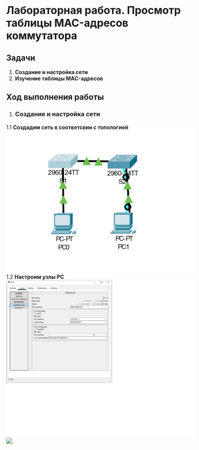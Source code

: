 # Лабораторная работа. Просмотр таблицы MAC-адресов коммутатора
## Задачи
1. **Создание и настройка сети**
2. **Изучение таблицы MAC-адресов**
## Ход выполнения работы
1. ### Создание и настройка сети
1.1 **Создадим сеть в соответсвии с топологией**
![](pic/1.1_topology.png)
1.2 **Настроим узлы PC**
![](pic/PC0_setting.jpg)
![](pic/PC1_setting.png)
